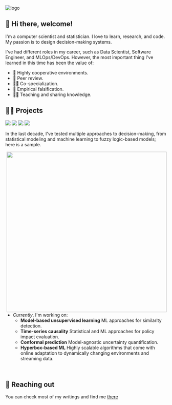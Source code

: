 ![logo](https://github.com/mpalenciaolivar/mpalenciaolivar/assets/82161546/3e524dab-fc4d-492d-8588-979ba00a827f)

<h2>👋 Hi there, welcome! </h2>
<p align="left">

I'm a computer scientist and statistician. I love to learn, research, and code. My passion is to design decision-making systems.

I've had different roles in my career, such as Data Scientist, Software Engineer, and MLOps/DevOps. However, the most important thing I've learned in this time has been the value of:

* 🏅 Highly cooperative environments.
* 🎯 Peer review.
* 💪🏻 Co-specialization.
* 🧪 Empirical falsification.
* 🧑‍🏫 Teaching and sharing knowledge.

<h2>👨‍💻 Projects </h2>

![](https://img.shields.io/badge/Python-3776AB?style=for-the-badge&logo=python&logoColor=white)
![](https://img.shields.io/badge/Rust-000000?style=for-the-badge&logo=rust&logoColor=white)
![](https://img.shields.io/badge/R-276DC3?style=for-the-badge&logo=r&logoColor=white)
![](https://img.shields.io/badge/PostgreSQL-316192?style=for-the-badge&logo=postgresql&logoColor=white)

In the last decade, I've tested multiple approaches to decision-making, from statistical modeling and machine learning to fuzzy logic-based models; here is a sample.

<img src="https://user-images.githubusercontent.com/74038190/229223263-cf2e4b07-2615-4f87-9c38-e37600f8381a.gif" align="right" width="500px"/> 

* *Currently*, I'm working on:
  * **Model-based unsupervised learning** ML approaches for similarity detection.  
  * **Time-series causality** Statistical and ML approaches for policy impact evaluation.
  * **Conformal prediction** Model-agnostic uncertainty quantification.
  * **Hyperbox-based ML** Highly scalable algorithms that come with online adaptation to dynamically changing environments and streaming data.
  
<br clear="right"/>

<h2>📧 Reaching out </h2>

You can check most of my writings and find me <a href="https://bit.ly/m/mpalenciaolivar" target="">there</a>
